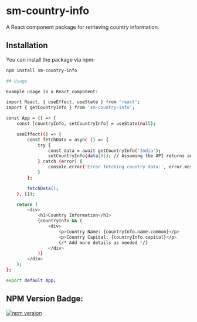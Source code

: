 # sm-country-info

A React component package for retrieving country information.

## Installation

You can install the package via npm:

```bash
npm install sm-country-info

## Usage

Example usage in a React component:

import React, { useEffect, useState } from 'react';
import { getCountryInfo } from 'sm-country-info';

const App = () => {
    const [countryInfo, setCountryInfo] = useState(null);

    useEffect(() => {
        const fetchData = async () => {
            try {
                const data = await getCountryInfo('India');
                setCountryInfo(data[0]); // Assuming the API returns an array of countries and we want the first one
            } catch (error) {
                console.error('Error fetching country data:', error.message);
            }
        };

        fetchData();
    }, []);

    return (
        <div>
            <h1>Country Information</h1>
            {countryInfo && (
                <div>
                    <p>Country Name: {countryInfo.name.common}</p>
                    <p>Country Capital: {countryInfo.capital}</p>
                    {/* Add more details as needed */}
                </div>
            )}
        </div>
    );
};

export default App;


```

## NPM Version Badge:

[![npm version](https://badge.fury.io/js/sm-country-info.svg)](https://www.npmjs.com/package/sm-country-info)
